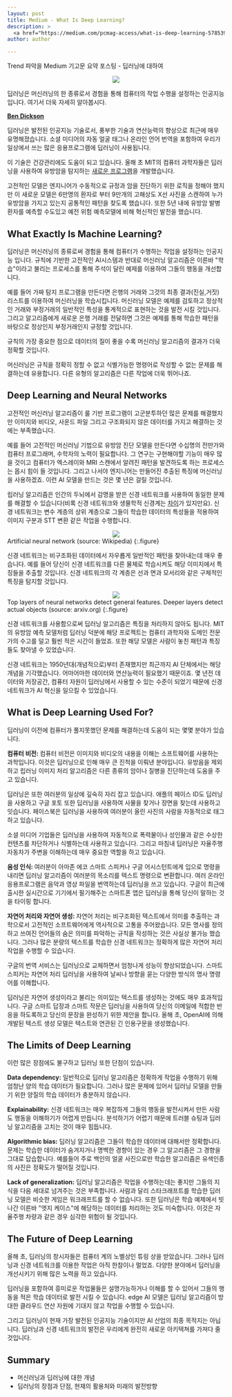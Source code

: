 ```yaml
---
layout: post
title: Medium - What Is Deep Learning?
description: >
  <a href="https://medium.com/pcmag-access/what-is-deep-learning-5785391fee39">원문 - PCMag </a>
author: author

---
```


Trend 파악을 Medium 기고문 요약 포스팅 - 딥러닝에 대하여

<center>
<img src="https://miro.medium.com/max/1400/0*q0kEB0ZNvzbquibY"/>
</center>

딥러닝은 머신러닝의 한 종류로서 경험을 통해 컴퓨터의 작업 수행을 설정하는 인공지능입니다. 여기서 더욱 자세히 알아봅시다.

<u><b>Ben Dickson</b></u>

딥러닝은 발전된 인공지능 기술로서, 풍부한 기술과 연산능력의 향상으로 최근에 매우 유명해졌습니다. 소셜 미디어의 자동 얼굴 태그나 온라인 언어 번역을 포함하여 우리가 일상에서 쓰는 많은 응용프로그램에 딥러닝이 사용됩니다.

이 기술은 건강관리에도 도움이 되고 있습니다. 올해 초 MIT의 컴퓨터 과학자들은 딥러닝을 사용하여 유방암을 탐지하는 <a href="https://www.pcmag.com/news/368458/this-mit-ai-predicts-breast-cancer-risk-up-to-5-years-in-adv">새로운 프로그램</a>을 개발했습니다.

고전적인 모델은 엔지니어가 수동적으로 규정과 암을 진단하기 위한 로직을 정해야 했지만 이 새로운 모델은 6만명의 환자로 부터 9만개의 고해상도 X선 사진을 스캔하여 누가 유방암을 가지고 있는지 공통적인 패턴을 찾도록 했습니다. 또한 5년 내에 유방암 발병환자를 예측할 수도있고 예전 위험 예측모델에 비해 혁신적인 발전을 했습니다.

## What Exactly Is Machine Learning?
딥러닝은 머신러닝의 종류로써 경험을 통해 컴퓨터가 수행하는 작업을 설정하는 인공지능 입니다. 규칙에 기반한 고전적인 AI시스템과 반대로 머신러닝 알고리즘은 이른바 "학습"이라고 불리는 프로세스를 통해 주석이 달린 예제를 이용하여 그들의 행동을 개선합니다.

예를 들어 가짜 탐지 프로그램을 만든다면 은행의 거래와 그것의 최종 결과(진실,거짓) 리스트를 이용하여 머신러닝을 학습시킵니다. 머신러닝 모델은 예제를 검토하고 정상적인 거래와 부정거래의 일반적인 특성을 통계적으로 표현하는 것을 발전 시킬 것입니다. 그리고 알고리즘에게 새로운 은행 거래를 전달하면 그것은 예제를 통해 학습한 패턴을 바탕으로 정상인지 부정거래인지 규정할 것입니다.

규칙의 가장 중요한 점으로 데이터의 질이 좋을 수록 머신러닝 알고리즘의 결과가 더욱 정확할 것입니다.

머신러닝은 규칙을 정확히 정할 수 없고 식별가능한 명령어로 작성할 수 없는 문제를 해결하는데 유용합니다. 다른 유형의 알고리즘은 다른 작업에 더욱 뛰어나죠.

## Deep Learning and Neural Networks


고전적인 머신러닝 알고리즘이 룰 기반 프로그램이 고군분투하던 많은 문제를 해결했지만 이미지와 비디오, 사운드 파일 그리고 구조화되지 않은 데이터를 가지고 해결하는 것에는 부족했습니다.

예를 들어 고전적인 머신러닝 기법으로 유방암 진단 모델을 만든다면 수십명의 전만가와 컴퓨터 프로그래머, 수학자의 노력이 필요합니다. 그 연구는 구현해야할 기능이 매우 많을 것이고 컴퓨터가 엑스레이와 MRI 스캔에서 알려진 패턴을 발견하도록 하는 프로세스는 몹시 힘이 들 것입니다. 그리고 나서야 엔지니어는 만들어진 추출된 특징에 머신러닝을 사용하겠죠. 이런 AI 모델을 만드는 것은 몇 년은 걸릴 것입니다.

립러닝 알고리즘은 인간의 두뇌에서 감명을 받은 신경 네트워크를 사용하여 동일한 문제를 해결할 수 있습니다(비록 신경 네트워크와 생물학적 신경계는 <a href="https://towardsdatascience.com/the-differences-between-artificial-and-biological-neural-networks-a8b46db828b7">차이</a>가 있지만요). 신경 네트워크는 변수 계층의 상위 계층으로 그들이 학습한 데이터의 특성들을 적용하여 이미지 구분과 STT 변환 같은 작업을 수행합니다.

<center>
<img src="https://miro.medium.com/max/1400/0*q0kEB0ZNvzbquibY"/>
</center>
Artificial neural network (source: Wikipedia)
{:.figure}

신경 네트워크는 비구조화된 데이터에서 자우룝게 일반적인 패턴을 찾아내는데 매우 좋습니다. 예를 들어 당신이 신경 네트워크를 다른 물체로 학습시켜도 해당 이미지에서 특징들을 추출할 것입니다. 신경 네트워크의 각 계층은 선과 면과 모서리와 같은 구체적인 특징을 탐지할 것입니다.

<center>
<img src="https://miro.medium.com/max/1400/0*q0kEB0ZNvzbquibY"/>
</center>
Top layers of neural networks detect general features. Deeper layers detect actual objects (source: arxiv.org)
{:.figure}

신경 네트워크를 사용함으로써 딥러닝 알고리즘은 특징을 처리하지 않아도 됩니다. MIT의 유방암 예측 모델처럼 딥러닝 덕분에 해당 프로젝트는 컴퓨터 과학자와 도메인 전문가의 수고를 덜고 훨씬 적은 시간이 들었죠. 또한 해당 모델은 사람이 놓친 패턴과 특징들도 찾아낼 수 있었습니다.

신경 네트워크는 1950년대(개념적으로)부터 존재했지만 최근까지 AI 단체에서는 해당 개념을 기각했습니다. 어마어마한 데이터와 연산능력이 필요했기 때문이죠. 몇 년전 데이터와 저장공간, 컴퓨터 자원이 딥러닝에서 사용할 수 있는 수준이 되었기 때문에 신경 네트워크가 AI 혁신을 일으킬 수 있었습니다.

## What is Deep Learning Used For?
딥러닝이 이전에 컴퓨터가 풀지못했던 문제를 해결하는데 도움이 되는 몇몇 분야가 있습니다.

<b>컴퓨터 비전: </b> 컴퓨터 비전은 이미지와 비디오의 내용을 이해는 소프트웨어를 사용하는 과학입니다. 이것은 딥러닝으로 인해 매우 큰 진척을 이뤄낸 분야입니다. 유방음을 제외하고 립러닝 이미지 처리 알고리즘은 다른 종류의 암이나 질병을 진단하는데 도움을 주고 있습니다.

딥러닝은 또한 여러분의 일상에 깊숙히 자리 잡고 있습니다. 애플의 페이스 ID도 딥러닝을 사용하고 구글 포토 또한 딥러닝을 사용하여 사물을 찾거나 장면을 찾는데 사용하고 잇습니다. 페이스북은 딥러닝을 사용하여 여러분이 올린 사진의 사람을 자동적으로 태그하고 있습니다.

소셜 미디어 기업들은 딥러닝을 사용하여 자동적으로 폭력물이나 성인물과 같은 수상한 컨텐츠를 차단하거나 식별하는데 사용하고 있습니다. 그리고 마침내 딥러닝은 자율주행 자동차가 주변을 이해하는데 매우 중요한 역할을 하고 있습니다.

<b>음성 인식: </b> 여러분이 아마존 에코 스마트 스피커나 구글 어시스턴트에게 입으로 명령을 내리면 딥러닝 알고리즘이 여러분의 목소리를 텍스트 명령으로 변환합니다. 여러 온라인 응용프로그램은 음악과 영상 파일을 번역하는데 딥러닝을 쓰고 있습니다. 구글이 최근에 출시한 실시간으로 기기에서 필기해주는 스마트폰 앱은 딥러닝을 통해 당신이 말하는 것을 타이핑 합니다.

<b>자연어 처리와 자연어 생성: </b> 자연어 처리는 비구조화된 텍스트에서 의미를 추출하는 과학으로서 고전적인 소프트웨어에게 역사적으로 고통을 주어왔습니다. 모든 명사를 정의하고 쓰여진 언어들의 숨은 의미를 파악하는 규칙을 작성하는 것은 사실상 불가능 했습니다. 그러나 많은 분량의 텍스트를 학습한 신경 네트워크는 정확하게 많은 자연어 처리 작업을 수행할 수 있습니다.

구글의 번역 서비스는 딥러닝으로 교체하면서 엄청나게 성능이 향상되었습니다. 스마트 스피커는 자연어 처리 딥러닝을 사용하여 날씨나 방향을 묻는 다양한 방식의 명사 명령어를 이해합니다.

딥러닝은 자연어 생성이라고 불리는 의미있는 텍스트를 생성하는 것에도 매우 효과적입니다. 구글 스마트 답장과 스마트 작문은 딥러닝을 사용하여 당신의 이메일에 적합한 반응을 하도록하고 당신의 문장을 완성하기 위한 제안을 합니다. 올해 초, OpenAI에 의해 개발된 텍스트 생성 모델은 텍스트와 연관된 긴 인용구문을 생성했습니다.

## The Limits of Deep Learning
이런 많은 장점에도 불구하고 딥러닝 또한 단점이 있습니다.

<b>Data dependency:</b> 일반적으로 딥러닝 알고리즘은 정확하게 작업을 수행하기 위해 엄청난 양의 학습 데이터가 필요합니다. 그러나 많은 문제에 있어서 딥러닝 모델을 만들기 위한 양질의 학습 데이터가 충분하지 않습니다.

<b>Explainability:</b> 신경 네트워크는 매우 복잡하게 그들의 행동을 발전시켜서 만든 사람도 행동을 이해하기가 어렵게 만듭니다. 분석하기가 어렵기 때문에 트러블 슈팅과 딥러닝 알고리즘을 고치는 것이 매우 힘듭니다.

<b>Algorithmic bias:</b> 딥러닝 알고리즘은 그들이 학습한 데이터에 대해서만 정확합니다. 문제는 학습한 데이터가 숨겨지거나 명백한 경향이 있는 경우 그 알고리즘은 그 경향을 그대로 답습합니다. 예를들어 주로 백인의 얼굴 사진으로만 학습한 알고리즘은 유색인종의 사진은 정확도가 떨어질 것입니다.

<b>Lack of generalization:</b> 딥러닝 알고리즘은 작업을 수행하는데는 좋지만 그들의 지식을 다음 세대로 넘겨주는 것은 부족합니다. 사람과 달리 스타크래프트를 학습한 딥러닝 모델은 비슷한 게임은 워크래프트를 할 수 없습니다. 또한 딥러닝은 학습 예제에서 빗나간 이른바 "엣지 케이스"에 해당하는 데이터를 처리하는 것도 미숙합니다. 이것은 자율주행 차량과 같은 경우 심각한 위험이 될 것입니다.

## The Future of Deep Learning
올해 초, 딥러닝의 창시자들은 컴퓨터 계의 노벨상인 튜링 상을 받았습니다. 그러나 딥러닝과 신경 네트워크를 이용한 작업은 아직 한참이나 멀었죠. 다양한 분야에서 딥러닝을 개선시키기 위해 많은 노력을 하고 있습니다.

딥러닝을 포함하여 흥미로운 작업물들은 설명가능하거나 이해를 할 수 있어서 그들의 행동을 적은 학습 데이터로 발전 시킬 수 있습니다. edge AI 모델은 딥러닝 알고리즘이 방대한 클라우드 연산 자원에 기대지 않고 작업을 수행할 수 있습니다.

그리고 딥러닝이 현재 가장 발전된 인공지능 기술이지만 AI 산업의 최종 목적지는 아닙니다. 딥러닝과 신경 네트워크의 발전은 우리에게 완전히 새로운 아키텍쳐를 가져다 줄 것입니다.

## Summary
* 머신러닝과 딥러닝에 대한 개념
* 딥러닝의 장점과 단점, 현재의 활용처와 미래의 발전방향
